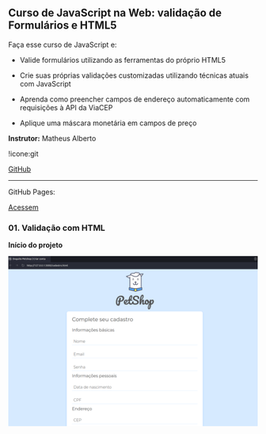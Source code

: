 ## Curso de JavaScript na Web: validação de Formulários e HTML5

Faça esse curso de JavaScript e:

- Valide formulários utilizando as ferramentas do próprio HTML5

- Crie suas próprias validações customizadas utilizando técnicas atuais com JavaScript

- Aprenda como preencher campos de endereço automaticamente com requisições à API da ViaCEP

- Aplique uma máscara monetária em campos de preço

**Instrutor:** Matheus Alberto

!icone:git 

[GitHub](https://github.com/ikyrie)

__________

GitHub Pages:

[Acessem]()

### 01. Validação com HTML 

**Início do projeto**

![Início do projeto](./assets/img/print/inicioProjeto.png)

